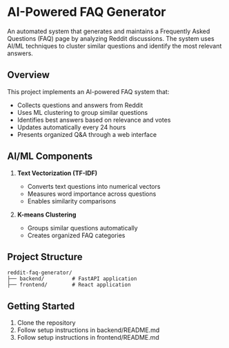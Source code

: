 # AI-Powered FAQ Generator

An automated system that generates and maintains a Frequently Asked Questions (FAQ) page by analyzing Reddit discussions. The system uses AI/ML techniques to cluster similar questions and identify the most relevant answers.

## Overview

This project implements an AI-powered FAQ system that:

- Collects questions and answers from Reddit
- Uses ML clustering to group similar questions
- Identifies best answers based on relevance and votes
- Updates automatically every 24 hours
- Presents organized Q&A through a web interface

<!-- ## Technologies Used

### Backend

- FastAPI (Python web framework)
- SQLAlchemy (ORM)
- PostgreSQL (Database)
- PRAW (Reddit API)
- scikit-learn (ML clustering)
- APScheduler (Automated updates)

### Frontend

- React with TypeScript
- Material-UI components
- Tailwind CSS -->

## AI/ML Components

1. **Text Vectorization (TF-IDF)**

   - Converts text questions into numerical vectors
   - Measures word importance across questions
   - Enables similarity comparisons

2. **K-means Clustering**
   - Groups similar questions automatically
   - Creates organized FAQ categories
   <!-- - Improves content accessibility -->

## Project Structure

```
reddit-faq-generator/
├── backend/         # FastAPI application
├── frontend/        # React application
```

## Getting Started

1. Clone the repository
2. Follow setup instructions in backend/README.md
3. Follow setup instructions in frontend/README.md
